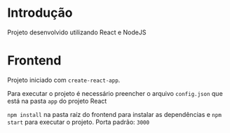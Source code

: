 # Introdução

Projeto desenvolvido utilizando React e NodeJS

# Frontend

Projeto iniciado com `create-react-app`.

Para executar o projeto é necessário preencher o arquivo `config.json` que está na pasta `app` do projeto React

`npm install` na pasta raíz do frontend para instalar as dependências e `npm start` para executar o projeto. Porta padrão: `3000`